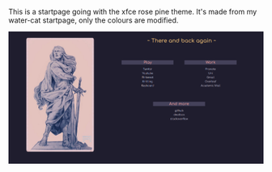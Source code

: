 This is a startpage going with the xfce rose pine theme. It's made from my water-cat startpage, only the colours are modified.

![alt text](https://github.com/Howlcraft/rose-cat/blob/main/preview.png?raw=true)
